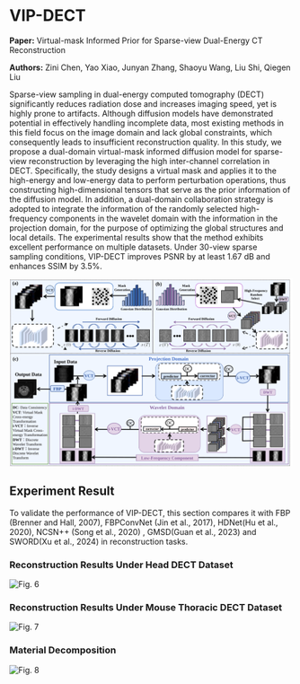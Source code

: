 # VIP-DECT

**Paper:** Virtual-mask Informed Prior for Sparse-view Dual-Energy CT Reconstruction

**Authors:** Zini Chen, Yao Xiao, Junyan Zhang, Shaoyu Wang, Liu Shi, Qiegen Liu

Sparse-view sampling in dual-energy computed tomography (DECT) significantly reduces radiation dose and increases imaging speed, yet is highly prone to artifacts. Although diffusion models have demonstrated potential in effectively handling incomplete data, most existing methods in this field focus on the image domain and lack global constraints, which consequently leads to insufficient reconstruction quality. In this study, we propose a dual-domain virtual-mask informed diffusion model for sparse-view reconstruction by leveraging the high inter-channel correlation in DECT. Specifically, the study designs a virtual mask and applies it to the high-energy and low-energy data to perform perturbation operations, thus constructing high-dimensional tensors that serve as the prior information of the diffusion model. In addition, a dual-domain collaboration strategy is adopted to integrate the information of the randomly selected high-frequency components in the wavelet domain with the information in the projection domain, for the purpose of optimizing the global structures and local details. The experimental results show that the method exhibits excellent performance on multiple datasets. Under 30-view sparse sampling conditions, VIP-DECT improves PSNR by at least 1.67 dB and enhances SSIM by 3.5%.

![Fig. 5](https://github.com/yqx7150/VIP-DECT/blob/main/VIP-DECT%20method.svg)



## Experiment Result

To validate the performance of VIP-DECT, this section compares it with FBP (Brenner and Hall, 2007), FBPConvNet (Jin et al., 2017), HDNet(Hu et al., 2020), NCSN++ (Song et al., 2020) , GMSD(Guan et al., 2023) and SWORD(Xu et al., 2024) in reconstruction tasks.

### Reconstruction Results Under Head DECT Dataset

![Fig. 6](https://github.com/yqx7150/VIP-DECT/blob/main/fig%206.svg)

### Reconstruction Results Under Mouse Thoracic DECT Dataset

![Fig. 7](https://github.com/yqx7150/VIP-DECT/blob/main/fig%207.svg)

### Material Decomposition

![Fig. 8](https://github.com/yqx7150/VIP-DECT/blob/main/fig%208.svg)

